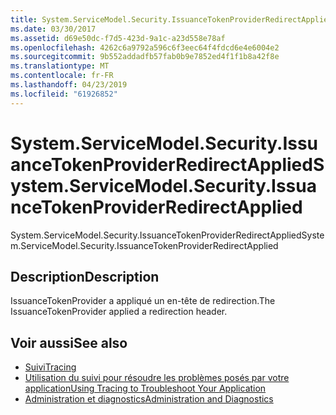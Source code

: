 ```yaml
---
title: System.ServiceModel.Security.IssuanceTokenProviderRedirectApplied
ms.date: 03/30/2017
ms.assetid: d69e50dc-f7d5-423d-9a1c-a23d558e78af
ms.openlocfilehash: 4262c6a9792a596c6f3eec64f4fdcd6e4e6004e2
ms.sourcegitcommit: 9b552addadfb57fab0b9e7852ed4f1f1b8a42f8e
ms.translationtype: MT
ms.contentlocale: fr-FR
ms.lasthandoff: 04/23/2019
ms.locfileid: "61926852"
---
```

# <a name="systemservicemodelsecurityissuancetokenproviderredirectapplied"></a><span data-ttu-id="fbfc9-102">System.ServiceModel.Security.IssuanceTokenProviderRedirectApplied</span><span class="sxs-lookup"><span data-stu-id="fbfc9-102">System.ServiceModel.Security.IssuanceTokenProviderRedirectApplied</span></span>
<span data-ttu-id="fbfc9-103">System.ServiceModel.Security.IssuanceTokenProviderRedirectApplied</span><span class="sxs-lookup"><span data-stu-id="fbfc9-103">System.ServiceModel.Security.IssuanceTokenProviderRedirectApplied</span></span>  
  
## <a name="description"></a><span data-ttu-id="fbfc9-104">Description</span><span class="sxs-lookup"><span data-stu-id="fbfc9-104">Description</span></span>  
 <span data-ttu-id="fbfc9-105">IssuanceTokenProvider a appliqué un en-tête de redirection.</span><span class="sxs-lookup"><span data-stu-id="fbfc9-105">The IssuanceTokenProvider applied a redirection header.</span></span>  
  
## <a name="see-also"></a><span data-ttu-id="fbfc9-106">Voir aussi</span><span class="sxs-lookup"><span data-stu-id="fbfc9-106">See also</span></span>

- [<span data-ttu-id="fbfc9-107">Suivi</span><span class="sxs-lookup"><span data-stu-id="fbfc9-107">Tracing</span></span>](../../../../../docs/framework/wcf/diagnostics/tracing/index.md)
- [<span data-ttu-id="fbfc9-108">Utilisation du suivi pour résoudre les problèmes posés par votre application</span><span class="sxs-lookup"><span data-stu-id="fbfc9-108">Using Tracing to Troubleshoot Your Application</span></span>](../../../../../docs/framework/wcf/diagnostics/tracing/using-tracing-to-troubleshoot-your-application.md)
- [<span data-ttu-id="fbfc9-109">Administration et diagnostics</span><span class="sxs-lookup"><span data-stu-id="fbfc9-109">Administration and Diagnostics</span></span>](../../../../../docs/framework/wcf/diagnostics/index.md)
